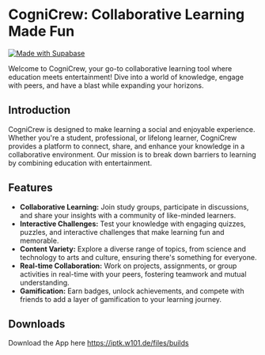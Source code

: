 # CogniCrew: Collaborative Learning Made Fun 
[![Made with Supabase](https://supabase.com/badge-made-with-supabase.svg)](https://supabase.com)

Welcome to CogniCrew, your go-to collaborative learning tool where education meets entertainment! Dive into a world of knowledge, engage with peers, and have a blast while expanding your horizons.

## Introduction

CogniCrew is designed to make learning a social and enjoyable experience. Whether you're a student, professional, or lifelong learner, CogniCrew provides a platform to connect, share, and enhance your knowledge in a collaborative environment. Our mission is to break down barriers to learning by combining education with entertainment.

## Features

- **Collaborative Learning:** Join study groups, participate in discussions, and share your insights with a community of like-minded learners.
- **Interactive Challenges:** Test your knowledge with engaging quizzes, puzzles, and interactive challenges that make learning fun and memorable.
- **Content Variety:** Explore a diverse range of topics, from science and technology to arts and culture, ensuring there's something for everyone.
- **Real-time Collaboration:** Work on projects, assignments, or group activities in real-time with your peers, fostering teamwork and mutual understanding.
- **Gamification:** Earn badges, unlock achievements, and compete with friends to add a layer of gamification to your learning journey.

## Downloads 

Download the App here
https://iptk.w101.de/files/builds
